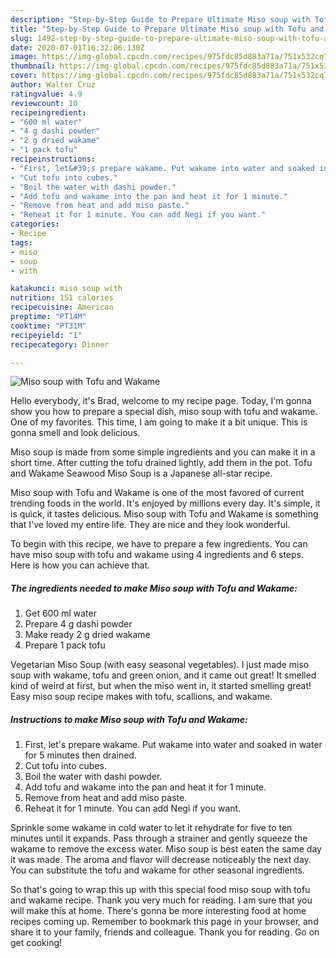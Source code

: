 ```yaml
---
description: "Step-by-Step Guide to Prepare Ultimate Miso soup with Tofu and Wakame"
title: "Step-by-Step Guide to Prepare Ultimate Miso soup with Tofu and Wakame"
slug: 1492-step-by-step-guide-to-prepare-ultimate-miso-soup-with-tofu-and-wakame
date: 2020-07-01T16:32:06.130Z
image: https://img-global.cpcdn.com/recipes/975fdc85d883a71a/751x532cq70/miso-soup-with-tofu-and-wakame-recipe-main-photo.jpg
thumbnail: https://img-global.cpcdn.com/recipes/975fdc85d883a71a/751x532cq70/miso-soup-with-tofu-and-wakame-recipe-main-photo.jpg
cover: https://img-global.cpcdn.com/recipes/975fdc85d883a71a/751x532cq70/miso-soup-with-tofu-and-wakame-recipe-main-photo.jpg
author: Walter Cruz
ratingvalue: 4.9
reviewcount: 10
recipeingredient:
- "600 ml water"
- "4 g dashi powder"
- "2 g dried wakame"
- "1 pack tofu"
recipeinstructions:
- "First, let&#39;s prepare wakame. Put wakame into water and soaked in water for 5 minutes then drained."
- "Cut tofu into cubes."
- "Boil the water with dashi powder."
- "Add tofu and wakame into the pan and heat it for 1 minute."
- "Remove from heat and add miso paste."
- "Reheat it for 1 minute. You can add Negi if you want."
categories:
- Recipe
tags:
- miso
- soup
- with

katakunci: miso soup with 
nutrition: 151 calories
recipecuisine: American
preptime: "PT14M"
cooktime: "PT31M"
recipeyield: "1"
recipecategory: Dinner

---
```



![Miso soup with Tofu and Wakame](https://img-global.cpcdn.com/recipes/975fdc85d883a71a/751x532cq70/miso-soup-with-tofu-and-wakame-recipe-main-photo.jpg)

Hello everybody, it's Brad, welcome to my recipe page. Today, I'm gonna show you how to prepare a special dish, miso soup with tofu and wakame. One of my favorites. This time, I am going to make it a bit unique. This is gonna smell and look delicious.

Miso soup is made from some simple ingredients and you can make it in a short time. After cutting the tofu drained lightly, add them in the pot. Tofu and Wakame Seawood Miso Soup is a Japanese all-star recipe.

Miso soup with Tofu and Wakame is one of the most favored of current trending foods in the world. It's enjoyed by millions every day. It's simple, it is quick, it tastes delicious. Miso soup with Tofu and Wakame is something that I've loved my entire life. They are nice and they look wonderful.


To begin with this recipe, we have to prepare a few ingredients. You can have miso soup with tofu and wakame using 4 ingredients and 6 steps. Here is how you can achieve that.

<!--inarticleads1-->

##### The ingredients needed to make Miso soup with Tofu and Wakame:

1. Get 600 ml water
1. Prepare 4 g dashi powder
1. Make ready 2 g dried wakame
1. Prepare 1 pack tofu


Vegetarian Miso Soup (with easy seasonal vegetables). I just made miso soup with wakame, tofu and green onion, and it came out great! It smelled kind of weird at first, but when the miso went in, it started smelling great! Easy miso soup recipe makes with tofu, scallions, and wakame. 

<!--inarticleads2-->

##### Instructions to make Miso soup with Tofu and Wakame:

1. First, let&#39;s prepare wakame. Put wakame into water and soaked in water for 5 minutes then drained.
1. Cut tofu into cubes.
1. Boil the water with dashi powder.
1. Add tofu and wakame into the pan and heat it for 1 minute.
1. Remove from heat and add miso paste.
1. Reheat it for 1 minute. You can add Negi if you want.


Sprinkle some wakame in cold water to let it rehydrate for five to ten minutes until it expands. Pass through a strainer and gently squeeze the wakame to remove the excess water. Miso soup is best eaten the same day it was made. The aroma and flavor will decrease noticeably the next day. You can substitute the tofu and wakame for other seasonal ingredients. 

So that's going to wrap this up with this special food miso soup with tofu and wakame recipe. Thank you very much for reading. I am sure that you will make this at home. There's gonna be more interesting food at home recipes coming up. Remember to bookmark this page in your browser, and share it to your family, friends and colleague. Thank you for reading. Go on get cooking!
